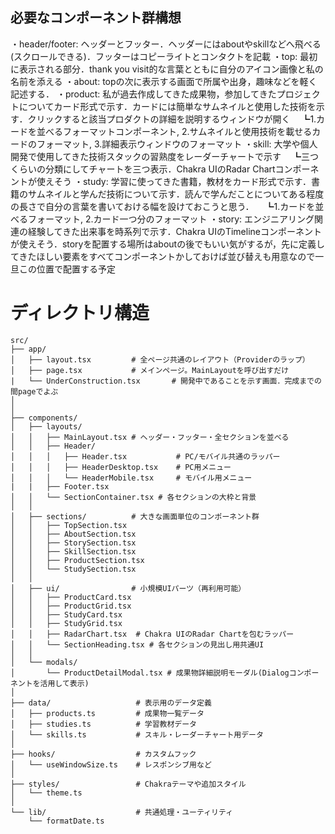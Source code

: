 ## 必要なコンポーネント群構想
・header/footer: ヘッダーとフッター．ヘッダーにはaboutやskillなどへ飛べる(スクロールできる)．フッターはコピーライトとコンタクトを記載
・top: 最初に表示される部分．thank you visit的な言葉とともに自分のアイコン画像と私の名前を添える
・about: topの次に表示する画面で所属や出身，趣味などを軽く記述する．
・product: 私が過去作成してきた成果物，参加してきたプロジェクトについてカード形式で示す．カードには簡単なサムネイルと使用した技術を示す．クリックすると該当プロダクトの詳細を説明するウィンドウが開く
　┗1.カードを並べるフォーマットコンポーネント, 2.サムネイルと使用技術を載せるカードのフォーマット,  3.詳細表示ウィンドウのフォーマット
・skill: 大学や個人開発で使用してきた技術スタックの習熟度をレーダーチャートで示す
　┗三つくらいの分類にしてチャートを三つ表示．Chakra UIのRadar Chartコンポーネントが使えそう
・study: 学習に使ってきた書籍，教材をカード形式で示す．書籍のサムネイルと学んだ技術について示す．読んで学んだことについてある程度の長さで自分の言葉を書いておける幅を設けておこうと思う．
　┗1.カードを並べるフォーマット, 2.カード一つ分のフォーマット
・story: エンジニアリング関連の経験してきた出来事を時系列で示す．Chakra UIのTimelineコンポーネントが使えそう．storyを配置する場所はaboutの後でもいい気がするが，先に定義してきたほしい要素をすべてコンポーネントかしておけば並び替えも用意なので一旦この位置で配置する予定

# ディレクトリ構造
```
src/
├── app/
│   ├── layout.tsx         # 全ページ共通のレイアウト（Providerのラップ）
│   ├── page.tsx           # メインページ。MainLayoutを呼び出すだけ
|   └── UnderConstruction.tsx       # 開発中であることを示す画面．完成までの間pageでよぶ
│   
│
├── components/
│   ├── layouts/
│   │   ├── MainLayout.tsx # ヘッダー・フッター・全セクションを並べる
│   │   ├── Header/
│   │   │   ├── Header.tsx           # PC/モバイル共通のラッパー
│   │   │   ├── HeaderDesktop.tsx    # PC用メニュー
│   │   │   └── HeaderMobile.tsx     # モバイル用メニュー
|   |   ├── Footer.tsx
│   │   └── SectionContainer.tsx # 各セクションの大枠と背景
│   │
│   ├── sections/          # 大きな画面単位のコンポーネント群
│   │   ├── TopSection.tsx
│   │   ├── AboutSection.tsx
│   │   ├── StorySection.tsx
│   │   ├── SkillSection.tsx
│   │   ├── ProductSection.tsx
│   │   └── StudySection.tsx
│   │
│   ├── ui/                # 小規模UIパーツ（再利用可能）
│   │   ├── ProductCard.tsx
│   │   ├── ProductGrid.tsx
│   │   ├── StudyCard.tsx
│   │   ├── StudyGrid.tsx
│   │   ├── RadarChart.tsx  # Chakra UIのRadar Chartを包むラッパー
│   │   └── SectionHeading.tsx # 各セクションの見出し用共通UI
│   │
│   └── modals/
│       └── ProductDetailModal.tsx # 成果物詳細説明モーダル(Dialogコンポーネントを活用して表示)
│
├── data/                   # 表示用のデータ定義
│   ├── products.ts         # 成果物一覧データ
│   ├── studies.ts          # 学習教材データ
│   └── skills.ts           # スキル・レーダーチャート用データ
│
├── hooks/                  # カスタムフック
│   └── useWindowSize.ts    # レスポンシブ用など
│
├── styles/                 # Chakraテーマや追加スタイル
│   └── theme.ts
│
└── lib/                    # 共通処理・ユーティリティ
    └── formatDate.ts
```